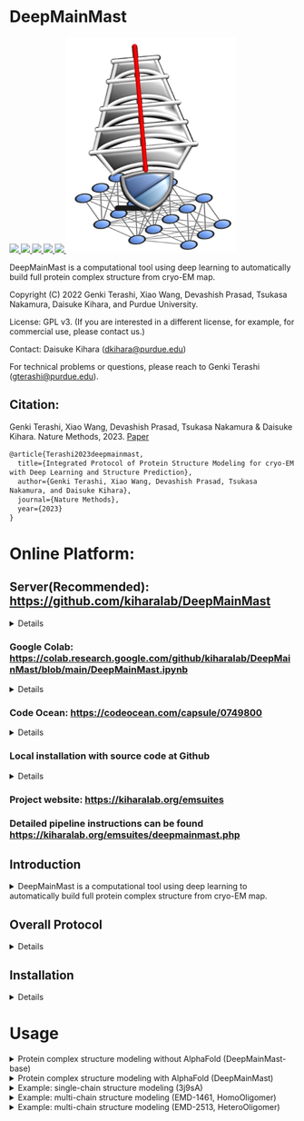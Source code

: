 # DeepMainMast

<a href="https://github.com/marktext/marktext/releases/latest">
   <img src="https://img.shields.io/badge/DeepMainMast-v1.0.0-green">
   <img src="https://img.shields.io/badge/platform-Linux%20%7C%20Mac%20-green">
   <img src="https://img.shields.io/badge/Language-python3-green">
   <img src="https://img.shields.io/badge/dependencies-tested-green">
   <img src="https://img.shields.io/badge/licence-GNU-green">
</a>  

<img src="DeepMainMast_Logo.png" height=380 width=300/>

DeepMainMast is a computational tool using deep learning to automatically build full protein complex structure from cryo-EM map.  

Copyright (C) 2022 Genki Terashi, Xiao Wang, Devashish Prasad, Tsukasa Nakamura, Daisuke Kihara, and Purdue University. 

License: GPL v3. (If you are interested in a different license, for example, for commercial use, please contact us.) 

Contact: Daisuke Kihara (dkihara@purdue.edu)

For technical problems or questions, please reach to Genki Terashi (gterashi@purdue.edu).

## Citation:

Genki Terashi, Xiao Wang, Devashish Prasad, Tsukasa Nakamura & Daisuke Kihara. Nature Methods, 2023.
[Paper]()
```
@article{Terashi2023deepmainmast,   
  title={Integrated Protocol of Protein Structure Modeling for cryo-EM with Deep Learning and Structure Prediction},   
  author={Genki Terashi, Xiao Wang, Devashish Prasad, Tsukasa Nakamura, and Daisuke Kihara},    
  journal={Nature Methods},    
  year={2023}    
}   
```

# Online Platform:

## Server(Recommended): https://github.com/kiharalab/DeepMainMast
<details>
We have four publicly available platforms, which basically offer similar functionality.
Input: cryo-EM map+sequence file. Output: modeled protein structure. The input and output are the same across all platforms.
</details>

### Google Colab: https://colab.research.google.com/github/kiharalab/DeepMainMast/blob/main/DeepMainMast.ipynb
<details> 
   Step-by-step instructions are available. For free user, colab has 4-hour running time limit and may not work for large structures (>=1000 residues). Limited by redistribution constraints, only Ca tracing is available here
</details>

### Code Ocean: https://codeocean.com/capsule/0749800
<details> 
   Free online platform for easy usage. For academic users, CodeOcean has 10-hour running time limit per month. Limited by redistribution constraints, only Ca tracing is available here
</details>

### Local installation with source code at Github
<details>
Full code is available here and it is easier for user to modify to develop their own tools.
</details>

### Project website: https://kiharalab.org/emsuites
### Detailed pipeline instructions can be found https://kiharalab.org/emsuites/deepmainmast.php

## Introduction
<details>
   <summary>DeepMainMast is a computational tool using deep learning to automatically build full protein complex structure from cryo-EM map. </summary>
Structure modeling from maps is an indispensable step for studying proteins and their complexes with cryogenic electron microscopy (cryo-EM). Although the resolution of determined cryo-EM maps has generally improved, there are still many cases where tracing protein main-chains is difficult, even in maps determined at a near atomic resolution. Here, we have developed a protein structure modeling method, called DeepMainmast, which employs deep learning to capture the local map features of amino acids and atoms to assist main-chain tracing. Moreover, since Alphafold2 demonstrates high accuracy in protein structure prediction, we have integrated complementary strengths of de novo density tracing using deep learning with Alphafold2’s structure modeling to achieve even higher accuracy than each method alone. Additionally, the protocol is able to accurately assign chain identity to the structure models of homo-multimers.![image](https://github.com/kiharalab/dmm/assets/50850224/f04a5a46-7cd0-4961-a1c4-e7e044ea8870)

</details>

## Overall Protocol 
<details>
(1) Detecting amino-acid types and atom types using deep learning (Emap2sf). The image on the left shows the detected atom types (Ca atom: green, carbon: orange, and nitrogen: light blue). The image on the right shows the detected amino acid types in different colors. <br>
(2) Tracing Ca path and assigning the target sequence using the Vehicle Routing Problem Solver and the Dynamic Programming algorithm. Different parameter combinations are used. <br>
(3) Assembling Ca fragments using the Constraint Problem (CP) Solver. Colors indicate chain IDs. <br>
(4) Combining Ca models built under different parameter combinations using the CP Solver. Colors indicate the direction of chains from blue to red for the N-terminal to the C-terminal residues. <br>
(5) Full-atom building and refinement using PULCHRA and Rosetta-CM. <br>
(6) Scoring generated full-atom models based on the DAQ(AA) score and the DOT score.<br>
 
<p align="center">
  <img src="dmm_pipeline.png" alt="DeepMainMast framework" width="70%">
</p>
</details>

## Installation
<details>

### System Requirements
CPU: >=8 cores <br>
Memory (RAM): >=50Gb. For maps with more than 3,000 residues, memory space should be higher than 200GB. <br>
GPU: any GPU supports CUDA with at least 12GB memory. <br>
GPU is required for DeepMainMast and no CPU version is available for CryoREAD since it is too slow.

## Installation Instructions
### 1. [`Install git`](https://git-scm.com/book/en/v2/Getting-Started-Installing-Git) 
### 2. Clone the repository in your computer 
```
git clone  https://github.com/kiharalab/DeepMainMast.git && cd DeepMainMast
```

### 3. Build dependencies.   
You have two options to install dependency on your computer:
#### 3.2 Install with anaconda (Recommended)
##### 3.2.1 [`install anaconda`](https://www.anaconda.com/download). 
##### 3.2.2 Install dependency in the command line
Make sure you are in the DeepMainMast directory and then run 
```
conda env create -f environment.yml
```
Each time when you want to run this software, simply activate the environment by
```
conda activate deepmainmast
conda deactivate(when you want to exit) 
```

### 4. Compile C packages
Run the following command:
```
bash make_c_programs.sh
```

### 5. Install Rosetta (optional)
If you want to build full-atom protein structure, then you need to install rosetta for DeepMainMast.
Please check the instructions [here](https://new.rosettacommons.org/demos/latest/tutorials/install_build/install_build) to install Rosetta locally. 


</details>

# Usage
<details> 
<summary>Protein complex structure modeling without AlphaFold (DeepMainMast-base)</summary>

## DeepMainMast(base)

```commandline
./dmm_full_multithreads.sh -p [program_path] -m [map_path] -f [fasta_path]  -c [contour] -o [output_path] -t [path_training_time] -T [fragment_assembling_time] -C [num_cpu] -M [num_cpu] -x [ROSETTA_PROGRAM_PATH]
```
[program_path] is the path of DeepMainmast program folder, absolute path suggested. <br>
[map_path]  is the path of the experimental cryo-EM map.<br>
[fasta_path] is the path of the input fasta file about sequence information. <br>
[contour] specifies the contour level as a density threshold to remove outside regions to save processing time. <br>
[output_path] specifies the output directory of DeepMainMast modeled structure. Final modeled structure DeepMainmast.pdb will be saved here. If the directory already exists, the final output will be DeepMainmast[random_digit].pdb to avoid overwritting.<br>
[path_training_time] specifies the computational Time Limit for PATH tracing per thread, default: 600 seconds. Suggested time: [total_num_residues]. <br>
[fragment_assembling_time] specifies the computational Time Limit for Fragment assembly, default: 600 seconds. Suggested time: [total_num_residues]. <br>
[num_cpu] Number of CPUs used for structure modeling processes. Minimum: 8. The more is better to accelerate the process.<br>
[ROSETTA_PROGRAM_PATH] specifies the rosetta program path, please make sure it is the directory that includes "main" directory after rosetta installment. It is optional, if you do not use this parameter, then DeepMainMast will only build Calpha only structures. It is required if you want to build full-atom protein structure.<br>
<b> Please include -H in command line if you have any two or more chains are identical. </b> That is important of correct chain assignment for identical chains.
<br> You can also add ```-F``` argument to accelerate the backbone tracing and sequence assignment steps, but may reduce the quality of final structure.


</details> 

<details> 
<summary>Protein complex structure modeling with AlphaFold (DeepMainMast)</summary>

# DeepMainMast
```commandline
./dmm_full_multithreads.sh -p [program_path] -m [map_path] -f [fasta_path] -A [alphafold_pdb_path] -c [contour] -o [output_path] -t [path_training_time] -T [fragment_assembling_time] -C [num_cpu] -M [num_cpu]  -x [ROSETTA_PROGRAM_PATH]
```
[program_path] is the path of DeepMainmast program folder, absolute path suggested. <br>
[map_path]  is the path of the experimental cryo-EM map.<br>
[fasta_path] is the path of the input fasta file about sequence information. <br>
[alphafold_pdb_path] is the path of the alphafold modeled structure in pdb format. Please combine all single-chain structures in one PDB file, separated by "TER" for different chains' records. The chain ID does not matter, for identical chains, you only need to provide the chain records once in the pdb format. <br>
[contour] specifies the contour level as a density threshold to remove outside regions to save processing time. <br>
[output_path] specifies the output directory of DeepMainMast modeled structure. Final modeled structure DeepMainmast.pdb will be saved here. If the directory already exists, the final output will be DeepMainmast[random_digit].pdb to avoid overwritting.<br>
[path_training_time] specifies the computational Time Limit for PATH tracing per thread, default: 600 seconds. Suggested time: [total_num_residues]. <br>
[fragment_assembling_time] specifies the computational Time Limit for Fragment assembly, default: 600 seconds. Suggested time: [total_num_residues]. <br>
[num_cpu] Number of CPUs used for structure modeling processes. Minimum: 8. The more is better to accelerate the process.<br>
[ROSETTA_PROGRAM_PATH] specifies the rosetta program path, please make sure it is the directory that includes "main" directory after rosetta installment. It is optional, if you do not use this parameter, then DeepMainMast will only build Calpha only structures. It is required if you want to build full-atom protein structure.<br>
<b> Please include -H in command line if you have any two or more chains are identical. </b> That is important of correct chain assignment for identical chains.
<br> You can also add ```-F``` argument to accelerate the backbone tracing and sequence assignment steps, but may reduce the quality of final structure.

</details>

<details> 
<summary>Example: single-chain structure modeling (3j9sA)</summary>

### Example: single-chain structure modeling (3j9sA)
Please run the following command in DeepMainMast program folder. <br> 
Examples are kept in [data/3j9sA](data/3j9sA) directory. 
#### Example Input
+ Target sequence file (-f): 3j9sA.fasta
+ MAP file (-m): 3j9sA.mrc
+ AlphaFold2 Model (optional -A): 3j9sA_af2.pdb
#### Calpha PATH tracing without AlphaFold2 Model
```
./dmm_full_multithreads.sh -p ./ -c 0.01 -o output_3j9sA -t 600 -T 600 -C 8 -M 8 -m ./data/3j9sA/3j9sA.mrc -f ./data/3j9sA/3j9sA.fasta
```
The outputs will be generated in [output_3j9sA/results] directory. The expected output structure is [output_3j9sA/DeepMainmast.pdb].

#### Calpha PATH tracing using AlphaFold2 Model
```
./dmm_full_multithreads.sh -p ./ -c 0.01 -o output_3j9sa -t 600 -T 600 -C 8 -M 8 -m ./data/3j9sA/3j9sA.mrc -f ./data/3j9sA/3j9sA.fasta -A ./data/3j9sA/3j9sA_af2.pdb
```
The outputs will be generated in [output_3j9sA/results] directory. The expected output structure is [output_3j9sA/DeepMainmast.pdb].

#### DeepMainMast: Protein full-atom structure modeling using AlphaFold2 Model
```
./dmm_full_multithreads.sh -p ./ -c 0.01 -o output_3j9sa -t 600 -T 600 -C 8 -M 8 -m ./data/3j9sA/3j9sA.mrc -f ./data/3j9sA/3j9sA.fasta -A ./data/3j9sA/3j9sA_af2.pdb -x [ROSETTA PROGRAM PATH]
```
Please confirm you install rosetta well, then please change -x to the rosetta program directory that includes "main" directory. <br>
The outputs will be generated in [output_3j9sA/results] directory. The expected output structure is [output_3j9sA/DeepMainmast.pdb].

#### Example Output
The example output is kept [here](https://kiharalab.org/emsuites/deepmainmast_example/3j9sA/) for your reference. All intermediate outputs are also kept here.

</details>


<details> 
<summary>Example: multi-chain structure modeling (EMD-1461, HomoOligomer)</summary>

### Example: multi-chain structure modeling (EMD-1461, HomoOligomer)
Please run the following command in DeepMainMast program folder. <br> 
Examples are kept in [data/1461](data/1461) directory.

#### Example Input
+ Target sequence file (-f): emd_1461.fasta
+ MAP file (-m): emd_1461.mrc
+ AlphaFold2 Model (optional -A): emd_1461_af2.pdb


#### Calpha PATH tracing without AlphaFold2 Model
```
./dmm_full_multithreads.sh -p ./ -c 0.3 -o output_1461 -t 1200 -T 600 -C 8 -M 8 -m ./data/1461/emd_1461.mrc -f ./data/1461/emd_1461.fasta  -H 
```
Since homo-oligomer includes identical chains, -H argument is required in the command line. <br>
The outputs will be generated in [output_1461/results] directory. The expected output structure is [output_1461/DeepMainmast.pdb].

#### Calpha PATH tracing using AlphaFold2 Model
```
./dmm_full_multithreads.sh -p ./ -c 0.3 -o output_1461 -t 1200 -T 600 -C 8 -M 8 -m ./data/1461/emd_1461.mrc -f ./data/1461/emd_1461.fasta  -H -A ./data/1461/emd_1461_af2.pdb 
```
Since homo-oligomer includes identical chains, -H argument is required in the command line. <br>
The outputs will be generated in [output_1461/results] directory. The expected output structure is [output_1461/DeepMainmast.pdb].


#### DeepMainMast: Protein full-atom structure modeling using AlphaFold2 Model
```
./dmm_full_multithreads.sh -p ./ -c 0.3 -o output_1461 -t 1200 -T 600 -C 8 -M 8 -m ./data/1461/emd_1461.mrc -f ./data/1461/emd_1461.fasta  -H -A ./data/1461/emd_1461_af2.pdb -x [ROSETTA PROGRAM PATH]
```
Since homo-oligomer includes identical chains, -H argument is required in the command line. <br>
The outputs will be generated in [output_1461/results] directory. The expected output structure is [output_1461/DeepMainmast.pdb].

#### Example Output 
The example output is kept [here](https://kiharalab.org/emsuites/deepmainmast_example/1461/) for your reference. All intermediate outputs are also kept here.

</details>

<details> 
<summary>Example: multi-chain structure modeling (EMD-2513, HeteroOligomer)</summary>


### Example: multi-chain structure modeling (EMD-2513, HeteroOligomer)
Please run the following command in DeepMainMast program folder. <br> 
Examples are kept in [data/2513](data/2513) directory.

#### Input Example
+ Target sequence file (-f): emd_2513.fasta
+ MAP file (-m): emd_2513.mrc
+ AlphaFold2 Model (optional -A): emd_2513_af2.pdb

#### Calpha PATH tracing without AlphaFold2 Model
```
./dmm_full_multithreads.sh -p ./ -c 0.01 -o output_2513 -t 1200 -T 1200 -C 8 -M 8 -m ./data/2513/emd_2513.mrc -f ./data/2513/emd_2513.fasta
```
The outputs will be generated in [output_2513/results] directory. The expected output structure is [output_2513/DeepMainmast.pdb].<br>
This example does not include any identical chains, so we should not add -H in command line. <b>For other examples that may include identical chains in the complex, please do not forget to add -H in command line.</b>

#### Calpha PATH tracing using AlphaFold2 Model
```
./dmm_full_multithreads.sh -p ./ -c 0.01 -o output_2513 -t 1200 -T 1200 -C 8 -M 8 -m ./data/2513/emd_2513.mrc -f ./data/2513/emd_2513.fasta  -A ./data/2513/emd_2513_af2.pdb 
```
The outputs will be generated in [output_2513/results] directory. The expected output structure is [output_2513/DeepMainmast.pdb].<br>
This example does not include any identical chains, so we should not add -H in command line. <b>For other examples that may include identical chains in the complex, please do not forget to add -H in command line.</b>



#### DeepMainMast: Protein full-atom structure modeling using AlphaFold2 Model
```
./dmm_full_multithreads.sh -p ./ -c 0.01 -o output_2513 -t 1200 -T 1200 -C 8 -M 8 -m ./data/2513/emd_2513.mrc -f ./data/2513/emd_2513.fasta  -A ./data/2513/emd_2513_af2.pdb -x [ROSETTA PROGRAM PATH]
```
The outputs will be generated in [output_2513/results] directory. The expected output structure is [output_2513/DeepMainmast.pdb].<br>
This example does not include any identical chains, so we should not add -H in command line. <b>For other examples that may include identical chains in the complex, please do not forget to add -H in command line.</b>

#### Example Output

The example output is kept [here](https://kiharalab.org/emsuites/deepmainmast_example/2513/) for your reference. All intermediate outputs are also kept here.

</details>
